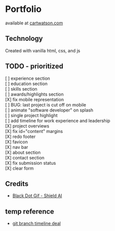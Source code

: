 # Portfolio
available at [cartwatson.com](http://www.cartwatson.com)

## Technology
Created with vanilla html, css, and js  

## TODO - prioritized
[ ] experience section  
[ ] education section  
[ ] skills section  
[ ] awards/highlights section  
[X] fix mobile representation  
    [ ] BUG: last project is cut off on mobile  
[ ] animate "software developer" on splash  
[ ] single project highlight  
[ ] add timeline for work experience and leadership  
[X] project overviews  
[X] fix id="content" margins  
[X] redo footer  
[X] favicon  
[X] nav bar  
[X] about section  
[X] contact section  
    [X] fix submission status  
    [X] clear form  

## Credits
* [Black Dot Gif - Shield AI](https://shield.ai/)

## temp reference
* [git branch timeline deal](https://codepen.io/guttentag/pen/rOxzwQ)
